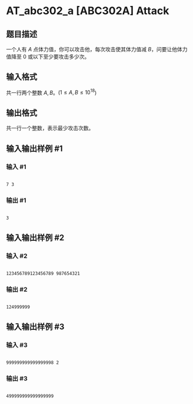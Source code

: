 # AT_abc302_a [ABC302A] Attack

## 题目描述

一个人有 $A$ 点体力值，你可以攻击他，每次攻击使其体力值减 $B$，问要让他体力值降至 $0$ 或以下至少要攻击多少次。

## 输入格式

共一行两个整数 $A,B$。($1\leqslant A,B\leqslant 10^{18}$)

## 输出格式

共一行一个整数，表示最少攻击次数。

## 输入输出样例 #1

### 输入 #1

```
7 3
```

### 输出 #1

```
3
```

## 输入输出样例 #2

### 输入 #2

```
123456789123456789 987654321
```

### 输出 #2

```
124999999
```

## 输入输出样例 #3

### 输入 #3

```
999999999999999998 2
```

### 输出 #3

```
499999999999999999
```